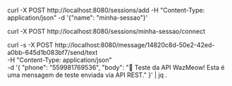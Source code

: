 curl -X POST http://localhost:8080/sessions/add -H "Content-Type: application/json" -d '{"name": "minha-sessao"}'

curl -X POST http://localhost:8080/sessions/minha-sessao/connect

curl -s -X POST http://localhost:8080/message/14820c8d-50e2-42ed-a0bb-645d1b083bf7/send/text \
  -H "Content-Type: application/json" \
  -d '{
    "phone": "559981769536",
    "body": "🚀 Teste da API WazMeow! Esta é uma mensagem de teste enviada via API REST."
  }' | jq .